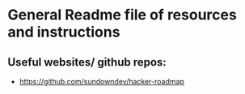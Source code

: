# General Readme file of resources and instructions

## Useful websites/ github repos:

-   https://github.com/sundowndev/hacker-roadmap